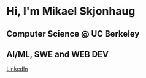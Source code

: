 # Hi, I'm Mikael Skjonhaug 
## Computer Science @ UC Berkeley
## AI/ML, SWE and WEB DEV
[LinkedIn](https://linkedin.com/in/mikaelskjonhaug)
<!--
**mikaelskjonhaug/mikaelskjonhaug** is a ✨ _special_ ✨ repository because its `README.md` (this file) appears on your GitHub profile.

Here are some ideas to get you started:

- 🔭 I’m currently working on ...
- 🌱 I’m currently learning ...
- 👯 I’m looking to collaborate on ...
- 🤔 I’m looking for help with ...
- 💬 Ask me about ...
- 📫 How to reach me: ...
- 😄 Pronouns: ...
- ⚡ Fun fact: ...
-->
